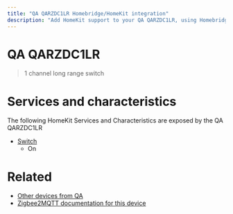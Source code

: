 ```yaml
---
title: "QA QARZDC1LR Homebridge/HomeKit integration"
description: "Add HomeKit support to your QA QARZDC1LR, using Homebridge, Zigbee2MQTT and homebridge-z2m."
---
```

<!---
This file has been GENERATED using src/docgen/docgen.ts
DO NOT EDIT THIS FILE MANUALLY!
-->
# QA QARZDC1LR
> 1 channel long range switch


# Services and characteristics
The following HomeKit Services and Characteristics are exposed by
the QA QARZDC1LR

* [Switch](../../switch.md)
  * On


# Related
* [Other devices from QA](../index.md#qa)
* [Zigbee2MQTT documentation for this device](https://www.zigbee2mqtt.io/devices/QARZDC1LR.html)